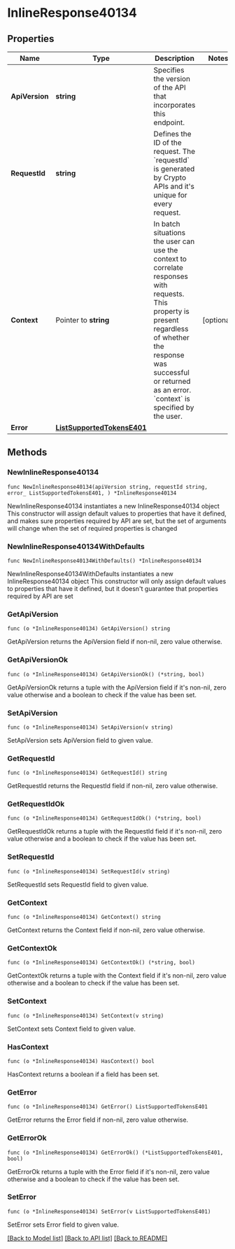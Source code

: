 # InlineResponse40134

## Properties

Name | Type | Description | Notes
------------ | ------------- | ------------- | -------------
**ApiVersion** | **string** | Specifies the version of the API that incorporates this endpoint. | 
**RequestId** | **string** | Defines the ID of the request. The &#x60;requestId&#x60; is generated by Crypto APIs and it&#39;s unique for every request. | 
**Context** | Pointer to **string** | In batch situations the user can use the context to correlate responses with requests. This property is present regardless of whether the response was successful or returned as an error. &#x60;context&#x60; is specified by the user. | [optional] 
**Error** | [**ListSupportedTokensE401**](ListSupportedTokensE401.md) |  | 

## Methods

### NewInlineResponse40134

`func NewInlineResponse40134(apiVersion string, requestId string, error_ ListSupportedTokensE401, ) *InlineResponse40134`

NewInlineResponse40134 instantiates a new InlineResponse40134 object
This constructor will assign default values to properties that have it defined,
and makes sure properties required by API are set, but the set of arguments
will change when the set of required properties is changed

### NewInlineResponse40134WithDefaults

`func NewInlineResponse40134WithDefaults() *InlineResponse40134`

NewInlineResponse40134WithDefaults instantiates a new InlineResponse40134 object
This constructor will only assign default values to properties that have it defined,
but it doesn't guarantee that properties required by API are set

### GetApiVersion

`func (o *InlineResponse40134) GetApiVersion() string`

GetApiVersion returns the ApiVersion field if non-nil, zero value otherwise.

### GetApiVersionOk

`func (o *InlineResponse40134) GetApiVersionOk() (*string, bool)`

GetApiVersionOk returns a tuple with the ApiVersion field if it's non-nil, zero value otherwise
and a boolean to check if the value has been set.

### SetApiVersion

`func (o *InlineResponse40134) SetApiVersion(v string)`

SetApiVersion sets ApiVersion field to given value.


### GetRequestId

`func (o *InlineResponse40134) GetRequestId() string`

GetRequestId returns the RequestId field if non-nil, zero value otherwise.

### GetRequestIdOk

`func (o *InlineResponse40134) GetRequestIdOk() (*string, bool)`

GetRequestIdOk returns a tuple with the RequestId field if it's non-nil, zero value otherwise
and a boolean to check if the value has been set.

### SetRequestId

`func (o *InlineResponse40134) SetRequestId(v string)`

SetRequestId sets RequestId field to given value.


### GetContext

`func (o *InlineResponse40134) GetContext() string`

GetContext returns the Context field if non-nil, zero value otherwise.

### GetContextOk

`func (o *InlineResponse40134) GetContextOk() (*string, bool)`

GetContextOk returns a tuple with the Context field if it's non-nil, zero value otherwise
and a boolean to check if the value has been set.

### SetContext

`func (o *InlineResponse40134) SetContext(v string)`

SetContext sets Context field to given value.

### HasContext

`func (o *InlineResponse40134) HasContext() bool`

HasContext returns a boolean if a field has been set.

### GetError

`func (o *InlineResponse40134) GetError() ListSupportedTokensE401`

GetError returns the Error field if non-nil, zero value otherwise.

### GetErrorOk

`func (o *InlineResponse40134) GetErrorOk() (*ListSupportedTokensE401, bool)`

GetErrorOk returns a tuple with the Error field if it's non-nil, zero value otherwise
and a boolean to check if the value has been set.

### SetError

`func (o *InlineResponse40134) SetError(v ListSupportedTokensE401)`

SetError sets Error field to given value.



[[Back to Model list]](../README.md#documentation-for-models) [[Back to API list]](../README.md#documentation-for-api-endpoints) [[Back to README]](../README.md)


